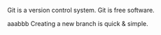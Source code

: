 Git is a version control system.
Git is free software.

aaabbb
Creating a new branch is quick & simple.